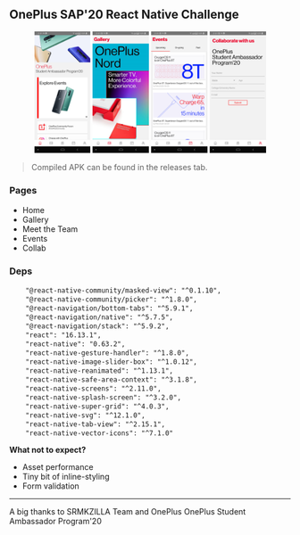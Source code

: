 ## OnePlus SAP'20 React Native Challenge

<div align="center">
<img src="./assets/screenshots/1.png" width="20%"/>
<img src="./assets/screenshots/2.png" width="20%"/>
<img src="./assets/screenshots/3.png" width="20%"/>
<img src="./assets/screenshots/4.png" width="20%"/>

</div>

> Compiled APK can be found in the releases tab.

### Pages

- Home
- Gallery
- Meet the Team
- Events
- Collab

### Deps

```
    "@react-native-community/masked-view": "^0.1.10",
    "@react-native-community/picker": "^1.8.0",
    "@react-navigation/bottom-tabs": "^5.9.1",
    "@react-navigation/native": "^5.7.5",
    "@react-navigation/stack": "^5.9.2",
    "react": "16.13.1",
    "react-native": "0.63.2",
    "react-native-gesture-handler": "^1.8.0",
    "react-native-image-slider-box": "^1.0.12",
    "react-native-reanimated": "^1.13.1",
    "react-native-safe-area-context": "^3.1.8",
    "react-native-screens": "^2.11.0",
    "react-native-splash-screen": "^3.2.0",
    "react-native-super-grid": "^4.0.3",
    "react-native-svg": "^12.1.0",
    "react-native-tab-view": "^2.15.1",
    "react-native-vector-icons": "^7.1.0"
```

**What not to expect?**

- Asset performance
- Tiny bit of inline-styling
- Form validation

---

A big thanks to SRMKZILLA Team and OnePlus OnePlus Student Ambassador Program'20
